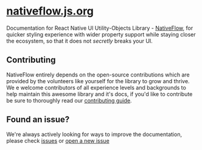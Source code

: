 # [nativeflow.js.org](nttps://naitveflow.js.org)

Documentation for React Native UI Utility-Objects Library - [NativeFlow](https://github.com/nativeflowteam/nativeflowcss), for quicker styling experience with wider property support while staying closer the ecosystem, so that it does not *secretly* breaks your UI.

## Contributing

NativeFlow entirely depends on the open-source contributions which are provided by the volunteers like yourself for the library to grow and thrive. We e welcome contributors of all experience levels and backgrounds to help maintain this awesome library and it's docs, if you'd like to contribute be sure to thoroughly read our [contributing guide](CONTRIBUTING.md).

## Found an issue?

We're always actively looking for ways to improve the documentation, please check [issues](https://github.com/nativeflowteam/documentation/issues) or [open a new issue](https://github.com/nativeflowteam/documentation/issues/new/choose)
